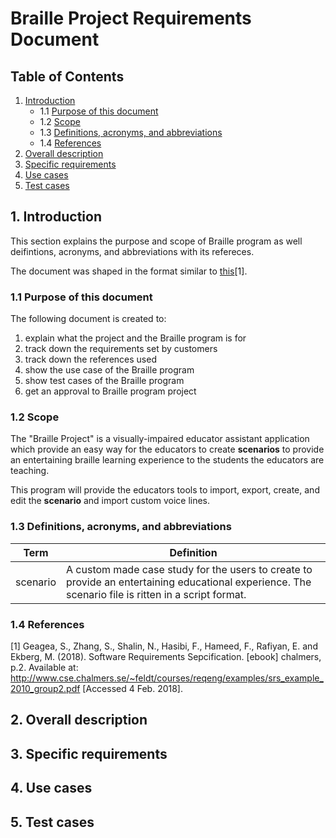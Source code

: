 # Braille Project Requirements Document

## Table of Contents

1. [Introduction](#introduction)
    - 1.1 [Purpose of this document](#1.1-purpose-of-this-document) 
    - 1.2 [Scope](#1.2-scope)
    - 1.3 [Definitions, acronyms, and abbreviations](#1.3-definitions,-acronyms,-and-abbreviations)
    - 1.4 [References](#1.4-references)
2. [Overall description](#2.-overall-description)
3. [Specific requirements](#3.-specific-requirements)
4. [Use cases](#4.-use-cases)
5. [Test cases](#5.-test-cases)

## 1. Introduction
This section explains the purpose and scope of Braille program as well deifintions, acronyms, and abbreviations with its refereces.

The document was shaped in the format similar to [this](#1.4-references)[1].

### 1.1 Purpose of this document
The following document is created to:
1. explain what the project and the Braille program is for
2. track down the requirements set by customers
3. track down the references used 
4. show the use case of the Braille program
5. show test cases of the Braille program
6. get an approval to Braille program project

### 1.2 Scope
The "Braille Project" is a visually-impaired educator assistant application which provide an easy way for the educators to create **scenarios** to provide an entertaining braille learning experience to the students the educators are teaching.

This program will provide the educators tools to import, export, create, and edit the **scenario** and import custom voice lines. 

### 1.3 Definitions, acronyms, and abbreviations
| Term  | Definition |
| ------  | ------ | 
| scenario | A custom made case study for the users to create to provide an entertaining educational experience. The scenario file is ritten in a script format.|

### 1.4 References
[1] Geagea, S., Zhang, S., Shalin, N., Hasibi, F., Hameed, F., Rafiyan, E. and Ekberg, M. (2018). Software Requirements Sepcification. [ebook] chalmers, p.2. Available at: http://www.cse.chalmers.se/~feldt/courses/reqeng/examples/srs_example_2010_group2.pdf [Accessed 4 Feb. 2018].
## 2. Overall description

## 3. Specific requirements

## 4. Use cases

## 5. Test cases

